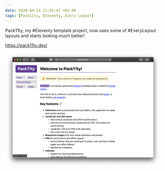 ```yaml
---
date: 2020-04-14 21:41:47 +02:00
tags: [Pack11ty, Eleventy, Every Layout]
---
```


Pack11ty, my #Eleventy template project, now uses some of #EveryLayout layouts and starts looking much better!

https://pack11ty.dev/

![Pack11ty design as of 14th april 2020](pack11ty-design-at-2020-04-14.png)
